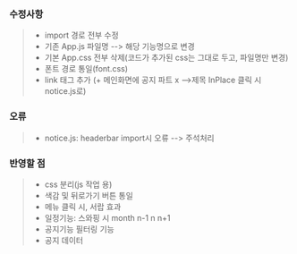 ### 수정사항
> - import 경로 전부 수정
> - 기존 App.js 파일명 --> 해당 기능명으로 변경
> - 기본 App.css 전부 삭제(코드가 추가된 css는 그대로 두고, 파일명만 변경)
> - 폰트 경로 통일(font.css)
> - link 태그 추가
> (+ 메인화면에 공지 파트 x -->제목 InPlace 클릭 시 notice.js로)

### 오류
> - notice.js: headerbar import시 오류 --> <headerbar/> 주석처리

### 반영할 점
> - css 분리(js 작업 용)
> - 색감 및 뒤로가기 버튼 통일
> - 메뉴 클릭 시, 서랍 효과
> - 일정기능: 스와핑 시 month n-1 n n+1
> - 공지기능 필터링 기능 
> - 공지 데이터 
